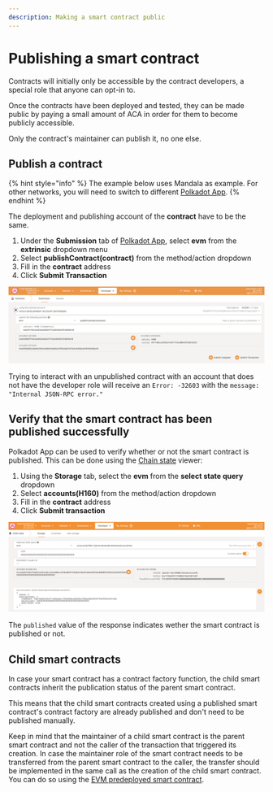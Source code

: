 ```yaml
---
description: Making a smart contract public
---
```


# Publishing a smart contract

Contracts will initially only be accessible by the contract developers, a special role that anyone can opt-in to. 

Once the contracts have been deployed and tested, they can be made public by paying a small amount of ACA in order for them to become publicly accessible.&#x20;

Only the contract's maintainer can publish it, no one else.

## Publish a contract

{% hint style="info" %}
The example below uses Mandala as example. For other networks, you will need to switch to different [Polkadot App](../chain-explorer.md#polkadotjs-app).
{% endhint %}

The deployment and publishing account of the **contract** have to be the same.

1. Under the **Submission** tab of [Polkadot App](https://polkadot.js.org/apps/?rpc=wss%3A%2F%2Fmandala-rpc.aca-staging.network%2Fws#/extrinsics), select **evm** from the **extrinsic** dropdown menu
2. Select **publishContract(contract)** from the method/action dropdown
3. Fill in the **contract** address
4. Click **Submit Transaction**

![Developer > Extrinsic > Submission > evm > publishContract(contract)](<../../.gitbook/assets/image (29).png>)

Trying to interact with an unpublished contract with an account that does not have the developer role will receive an `Error: -32603` with the `message: "Internal JSON-RPC error."`

## Verify that the smart contract has been published successfully

Polkadot App can be used to verify whether or not the smart contract is published. This can be done using the [Chain state](https://polkadot.js.org/apps/?rpc=wss%3A%2F%2Fmandala-rpc.aca-staging.network%2Fws#/chainstate) viewer:

1. Using the **Storage** tab, select the **evm** from the **select state query** dropdown
2. Select **accounts(H160)** from the method/action dropdown
3. Fill in the **contract** address
4. Click **Submit transaction**

![Developer > Chain state > Storage > evm > accounts(H160)](<../../.gitbook/assets/image (31).png>)

The `published` value of the response indicates wether the smart contract is published or not.

## Child smart contracts

In case your smart contract has a contract factory function, the child smart contracts inherit the publication status of the parent smart contract.

This means that the child smart contracts created using a published smart contract's contract factory are already published and don't need to be published manually.

Keep in mind that the maintainer of a child smart contract is the parent smart contract and not the caller of the transaction that triggered its creation. In case the maintainer role of the smart contract needs to be transferred from the parent smart contract to the caller, the transfer should be implemented in the same call as the creation of the child smart contract. You can do so using the [EVM predeployed smart contract](../../tutorials/hardhat-tutorials/evm-tutorial.md).
